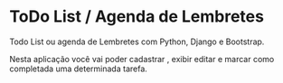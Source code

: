 # ToDo List / Agenda de Lembretes

Todo List  ou agenda de Lembretes com Python, Django e Bootstrap.

Nesta aplicação você vai poder cadastrar , exibir editar e marcar como completada uma determinada tarefa.
